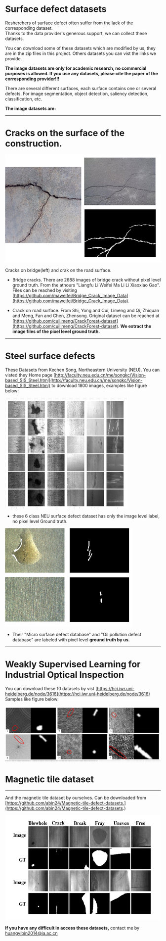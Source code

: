 # Surface defect datasets #

Resherchers of surface defect often suffer from the lack of the corresponding dataset.  
Thanks to the data provider's generous support, we can collect these datasets. 

You can download some of these datasets which are modified by us, they are in the zip files in this project. Others datasets you can vist the links we provide.

**The image datasets are only for academic research, no commercial purposes is allowed. If you use any datasets, please cite the paper of the corresponding  provider!!!**

There are several different surfaces, each surface contains one or several defects. For image segmentation, object detection, saliency detection, classification, etc.

**The image datasets are:**


----------
# Cracks on the surface of the construction. #


![](cracks.png)


Cracks on bridge(left) and crak on the road surface.



-  Bridge cracks. There are 2688 images of  bridge crack without pixel level ground truth. From the athours  "Liangfu Li Weifei Ma  Li Li Xiaoxiao Gao".  Files can be reached by visiting [https://github.com/maweifei/Bridge_Crack_Image_Data](https://github.com/maweifei/Bridge_Crack_Image_Data).

-  Crack on road surface. From Shi, Yong and Cui, Limeng and Qi, Zhiquan and Meng, Fan and Chen, Zhensong. Original dataset can be reached at [https://github.com/cuilimeng/CrackForest-dataset](https://github.com/cuilimeng/CrackForest-dataset). **We extract the image files of the pixel level ground truth.**

-----------

# Steel surface defects #

These Datasets from Kechen Song, Northeastern University (NEU). You can visted they Home page [http://faculty.neu.edu.cn/me/songkc/Vision-based_SIS_Steel.html](http://faculty.neu.edu.cn/me/songkc/Vision-based_SIS_Steel.html) to download 1800 images, examples like figure below:

![](NEU1.png)



- these 6 class NEU surface defect dataset has only the image level label, no pixel level Ground truth.

![](NEU2.png)



- Their "Micro surface defect database" and "Oil pollution defect database" are labeled with  pixel level **ground truth by us**. 

-------
# Weakly Supervised Learning for Industrial Optical Inspection #
You can download these 10 datasets by vist [https://hci.iwr.uni-heidelberg.de/node/3616](https://hci.iwr.uni-heidelberg.de/node/3616)
Samples like figure below:

![](DAGM.png)

# Magnetic tile dataset #
----
And the magnetic tile dataset by ourselves. Can be downloaded from [https://github.com/abin24/Magnetic-tile-defect-datasets.](https://github.com/abin24/Magnetic-tile-defect-datasets.)

![](MT.png)


**If you have any difficult in access these datasets,** contact me by [huangyibin2014@ia.ac.cn](huangyibin2014@ia.ac.cn)













